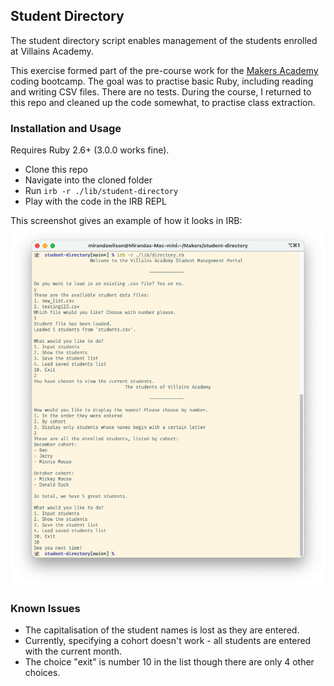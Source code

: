 ## Student Directory
The student directory script enables management of the students enrolled at Villains Academy.

This exercise formed part of the pre-course work for the [Makers Academy](https://makers.tech) coding bootcamp. The goal was to practise basic Ruby, including reading and writing CSV files. There are no tests. During the course, I returned to this repo and cleaned up the code somewhat, to practise class extraction.

### Installation and Usage
Requires Ruby 2.6+ (3.0.0 works fine).
* Clone this repo
* Navigate into the cloned folder
* Run `irb -r ./lib/student-directory`
* Play with the code in the IRB REPL

This screenshot gives an example of how it looks in IRB:
![student directory](student-directory.png)

### Known Issues
* The capitalisation of the student names is lost as they are entered.  
* Currently, specifying a cohort doesn't work - all students are entered with the current month.  
* The choice "exit" is number 10 in the list though there are only 4 other choices.

